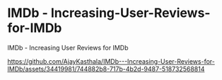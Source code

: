 # IMDb - Increasing-User-Reviews-for-IMDb
IMDb - Increasing User Reviews for IMDb


https://github.com/AjayKasthala/IMDb---Increasing-User-Reviews-for-IMDb/assets/34419981/744882b8-717b-4b2d-9487-518732568814

